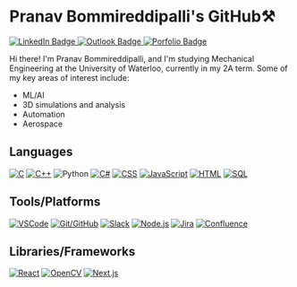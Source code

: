 
# Pranav Bommireddipalli's GitHub⚒

<div id="badges">
  <a href="https://www.linkedin.com/in/pranavbommi/">
    <img src="https://img.shields.io/badge/LinkedIn-darkblue?style=for-the-badge&logo=linkedin&logoColor=white" alt="LinkedIn Badge"/>
  </a>
  <a href="mailto:pbommire@uwaterloo.ca">
    <img src="https://img.shields.io/badge/outlook-blue?style=for-the-badge&logo=microsoft outlook&logoColor=white" alt="Outlook Badge"/>
  </a>  
  <a href="https://www.pranavbommi.com" target="_blank">
    <img src="https://img.shields.io/badge/My Portfolio-red?style=for-the-badge&logo=webmoney&logoColor=white" alt="Porfolio Badge"/>
  </a>  
<div/>
  
Hi there! I'm Pranav Bommireddipalli, and I'm studying Mechanical Engineering at the University of Waterloo, currently in my 2A term. 
Some of my key areas of interest include:
- ML/AI
- 3D simulations and analysis
- Automation
- Aerospace

  
## Languages

[![C](https://img.shields.io/badge/C-blue?style=for-the-badge&logo=c)](https://en.wikipedia.org/wiki/C_(programming_language))
[![C++](https://img.shields.io/badge/C%2B%2B-yellow?style=for-the-badge&logo=c%2B%2B)](https://en.wikipedia.org/wiki/C%2B%2B)
![Python](https://img.shields.io/badge/python-3670A0?style=for-the-badge&logo=python&logoColor=ffdd54)
[![C#](https://img.shields.io/badge/C%23-green?style=for-the-badge&logo=c-sharp)](https://docs.microsoft.com/en-us/dotnet/csharp/)
[![CSS](https://img.shields.io/badge/CSS-purple?style=for-the-badge&logo=css3)](https://developer.mozilla.org/en-US/docs/Web/CSS)
[![JavaScript](https://img.shields.io/badge/JavaScript-yellow?style=for-the-badge&logo=javascript)](https://developer.mozilla.org/en-US/docs/Web/JavaScript)
[![HTML](https://img.shields.io/badge/HTML-orange?style=for-the-badge&logo=html5)](https://developer.mozilla.org/en-US/docs/Web/HTML)
[![SQL](https://img.shields.io/badge/SQL-blueviolet?style=for-the-badge&logo=postgresql)](https://www.postgresql.org/)

## Tools/Platforms

[![VSCode](https://img.shields.io/badge/VSCode-blue?style=for-the-badge&logo=visual-studio-code)](https://code.visualstudio.com/)
[![Git/GitHub](https://img.shields.io/badge/Git%2FGitHub-black?style=for-the-badge&logo=github)](https://github.com/)
[![Slack](https://img.shields.io/badge/Slack-purple?style=for-the-badge&logo=slack)](https://slack.com/)
[![Node.js](https://img.shields.io/badge/Node.js-green?style=for-the-badge&logo=node.js)](https://nodejs.org/)
[![Jira](https://img.shields.io/badge/Jira-blue?style=for-the-badge&logo=jira)](https://www.atlassian.com/software/jira)
[![Confluence](https://img.shields.io/badge/Confluence-blue?style=for-the-badge&logo=confluence)](https://www.atlassian.com/software/confluence)

## Libraries/Frameworks

[![React](https://img.shields.io/badge/React-blue?style=for-the-badge&logo=react)](https://reactjs.org/)
[![OpenCV](https://img.shields.io/badge/OpenCV-blue?style=for-the-badge&logo=opencv)](https://opencv.org/)
[![Next.js](https://img.shields.io/badge/NextJS-black?style=for-the-badge&logo=nextdotjs)](https://nextjs.org/)

